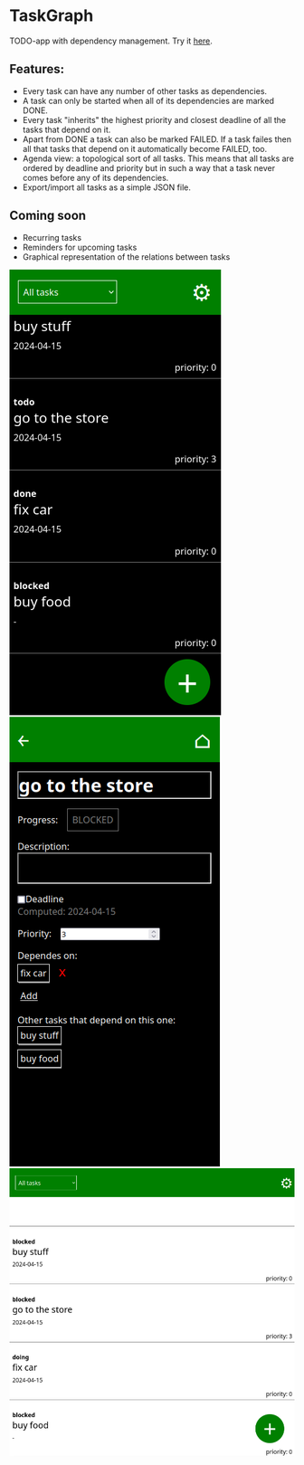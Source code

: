 # TaskGraph

TODO-app with dependency management. 
Try it [here](https://laci-123.github.io/taskgraph/).

## Features: 
  * Every task can have any number of other tasks as dependencies.
  * A task can only be started when all of its dependencies are marked DONE.
  * Every task "inherits" the highest priority and closest deadline of all the tasks that depend on it. 
  * Apart from DONE a task can also be marked FAILED. 
    If a task failes then all that tasks that depend on it automatically become FAILED, too. 
  * Agenda view: a topological sort of all tasks. This means that all tasks are ordered by deadline and priority 
    but in such a way that a task never comes before any of its dependencies. 
  * Export/import all tasks as a simple JSON file. 
    
## Coming soon
  * Recurring tasks
  * Reminders for upcoming tasks
  * Graphical representation of the relations between tasks

![screenshot](./readme/screenshot_1.png)
![screenshot](./readme/screenshot_2.png)
![screenshot](./readme/screenshot_3.png)
